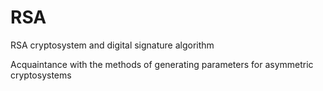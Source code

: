 # RSA
RSA cryptosystem and digital signature algorithm

Acquaintance with the methods of generating parameters for asymmetric cryptosystems
